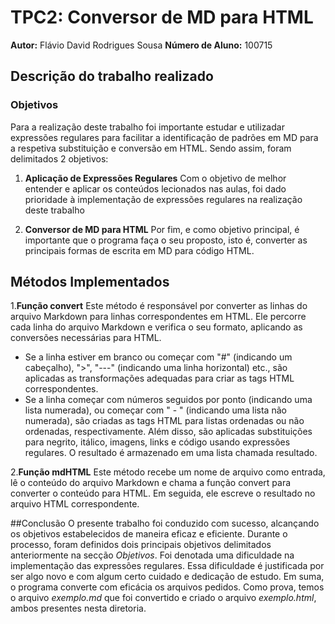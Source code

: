 # TPC2: Conversor de MD para HTML
**Autor:** Flávio David Rodrigues Sousa
**Número de Aluno:** 100715

## Descrição do trabalho realizado

### Objetivos
Para a realização deste trabalho foi importante estudar e utilizadar expressões regulares para facilitar a identificação de padrões em MD para a respetiva substituição e conversão em HTML. Sendo assim, foram delimitados 2 objetivos:

1. **Aplicação de Expressões Regulares**
Com o objetivo de melhor entender e aplicar os conteúdos lecionados nas aulas, foi dado prioridade à implementação de expressões regulares na realização deste trabalho

2. **Conversor de MD para HTML**
Por fim, e como objetivo principal, é importante que o programa faça o seu proposto, isto é, converter as principais formas de escrita em MD para código HTML.

## Métodos Implementados
1.**Função convert**
Este método é responsável por converter as linhas do arquivo Markdown para linhas correspondentes em HTML. Ele percorre cada linha do arquivo Markdown e verifica o seu formato, aplicando as conversões necessárias para HTML.
- Se a linha estiver em branco ou começar com "#" (indicando um cabeçalho), ">", "---" (indicando uma linha horizontal) etc., são aplicadas as transformações adequadas para criar as tags HTML correspondentes.
- Se a linha começar com números seguidos por ponto (indicando uma lista numerada), ou começar com " - " (indicando uma lista não numerada), são criadas as tags HTML para listas ordenadas ou não ordenadas, respectivamente.
Além disso, são aplicadas substituições para negrito, itálico, imagens, links e código usando expressões regulares.
O resultado é armazenado em uma lista chamada resultado.

2.**Função mdHTML**
Este método recebe um nome de arquivo como entrada, lê o conteúdo do arquivo Markdown e chama a função convert para converter o conteúdo para HTML. Em seguida, ele escreve o resultado no arquivo HTML correspondente.

##Conclusão
O presente trabalho foi conduzido com sucesso, alcançando os objetivos estabelecidos de maneira eficaz e eficiente. Durante o processo, foram definidos dois principais objetivos delimitados anteriormente na secção *Objetivos*.
Foi denotada uma dificuldade na implementação das expressões regulares. Essa dificuldade é justificada por ser algo novo e com algum certo cuidado e dedicação de estudo.
Em suma, o programa converte com eficácia os arquivos pedidos. Como prova, temos o arquivo *exemplo.md* que foi convertido e criado o arquivo *exemplo.html*, ambos presentes nesta diretoria. 
